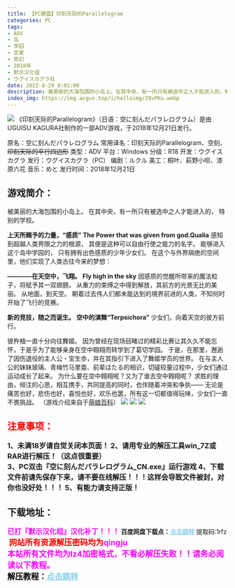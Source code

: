 ```yaml
---
title: 【PC硬盘】印刻天际的Parallelogram
categories: PC
tags:
- ADV
- 岛
- 学园
- 恋爱
- 奇幻
- 2018年
- 默示汉化组
- ウグイスカグラ社
date: 2022-8-29 8:01:00
description: 被美丽的大海包围的小岛上。在其中央，有一所只有被选中之人才能进入的，特别的学校。上天所赐予的力量，“感质”。感知到超越人类界限之力的根源，其便是这种可以自由行使之能力的名字。能够进入这个岛中学园的，只有拥有出色感质的少年少女们。在这个与外界隔绝的空间里，他们实现了人类古往今来的梦想。
index_img: https://img.acgus.top/i/helloimg/Z8vPKu.webp
---
```

![](https://img.acgus.top/i/helloimg/Z8vPKu.webp)
《印刻天际的Parallelogram》（日语：空に刻んだパラレログラム）是由UGUISU KAGURA社制作的一部ADV游戏，于2018年12月21日发行。

原名：空に刻んだパラレログラム
常用译名：印刻天际的Parallelogram、空刻、~~印刻天际的平行四边形~~
类型：ADV
平台：Windows
分级：R18
开发：ウグイスカグラ
发行：ウグイスカグラ（PC）
编剧：ルクル
美工：桐叶、萩野小呗、漆原六花
音乐：めと
发行时间：2018年12月21日

## 游戏简介：
被美丽的大海包围的小岛上。
在其中央，有一所只有被选中之人才能进入的，
特别的学校。

**上天所赐予的力量，“感质”**
**The Power that was given from god.Qualia**
感知到超越人类界限之力的根源，
其便是这种可以自由行使之能力的名字。
能够进入这个岛中学园的，
只有拥有出色感质的少年少女们。
在这个与外界隔绝的空间里，他们实现了人类古往今来的梦想：

**————在天空中，飞翔。**
**Fly high in the sky**
因感质的觉醒所带来的魔法粒子，将赋予其一双翅膀。
从重力的束缚之中得到解放，其前方的光景无比的美丽。
从地面，到天空。
朝着过去伟人们都未能达到的境界前进的人类，不知何时开始了飞行的竞赛。

**新的竞技，随之而诞生。**
**空中的演舞“Terpsichora”**
少女们，向着天空的彼方前行。

彼杵柚一直十分向往舞姬。
因为曾经在现场目睹过的精彩比赛让其久久不能忘怀，于是乎为了能够亲身在空中翱翔而转学到了葛切学园。
于是，在那里，邂逅了因伤退役的主人公・宝生歩，并在其指引下进入了舞姬学员的世界。
在与主人公的妹妹玻璃、青梅竹马里亜、前辈ほたる的相识，切磋较量过程中，少女们通过运动成长了起来。
为什么要在空中翱翔呢？又为了谁去空中翱翔呢？
求胜的理由，倾注的心思，相互携手，共同提高的同时，也伴随着冲突和争执——
无论是痛苦也好，悲伤也好，喜悦也好，欢乐也罢，所有这一切都值得玩味，少女们一直不畏挑战。
（游戏介绍来自于[萌娘百科](https://mzh.moegirl.org.cn/%E5%8D%B0%E5%88%BB%E5%A4%A9%E9%99%85%E7%9A%84Parallelogram)）
![](https://img.acgus.top/i/helloimg/Z8vXzY.webp)
![](https://img.acgus.top/i/helloimg/Z8v3nE.webp)
![](https://img.acgus.top/i/helloimg/Z8v1Fv.webp)







## <font color=#FF0000 >注意事项：</font>
<font size=3><b>1、未满18岁请自觉关闭本页面！
2、请用专业的解压工具win_7Z或RAR进行解压！（这点很重要）  
3、PC双击『空に刻んだパラレログラム_CN.exe』运行游戏
4、下载文件前请先保存下来，请不要在线解压！！！这样会导致文件被封，对你也没好处！！！
5、有能力请支持正版！</b></font>

## 下载地址：
<font color=#FF00FF size=3>**已打『默示汉化组』汉化补丁！！！**</font>
<b>百度网盘下载点：</b><a href="https://pan.baidu.com/s/1gR88mqmxZpiycBkQD2HlXw?pwd=1rfz" style="color: #87CEEB;"><b>点击跳转</b></a> 提取码:1rfz
<a style="padding: 0" href="https://post.qingju.org/AD/"><img style="max-width:100%" src="https://img.acgus.top/i/2024/07/478f689b8021d8d499ab43d21acf137a.gif" alt=""></a>
<b><font color=#FF0000 size=4>网站所有资源解压密码均为</b></font><b><font color=#FF00FF size=4>qingju</font><font color=#FF0000 ></font></b><br><b><font color=#FF00FF size=4>本站所有文件均为lz4加密格式，不看必解压失败！！请务必阅读以下教程。</b></font><br><b><font color=#000 size=4>解压教程：</b><a href="https://post.qingju.org/tutorial/000/" style="color: #87CEEB;"><b>点击跳转</b></a>